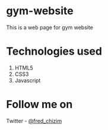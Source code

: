 # gym-website
This is a web page for gym website

# Technologies used
1. HTML5
2. CSS3
3. Javascript

# Follow me on
Twitter - [@fred_chizim](https://www.twitter.com/fred_chizim "Fred")
